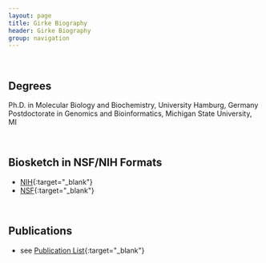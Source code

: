 ```yaml
---
layout: page
title: Girke Biography
header: Girke Biography
group: navigation
---
```

<br/>

## Degrees  

Ph.D. in Molecular Biology and Biochemistry, University Hamburg, Germany  
Postdoctorate in Genomics and Bioinformatics, Michigan State University, MI  

<br/>

## Biosketch in NSF/NIH Formats

* [NIH](https://docs.google.com/document/d/1A3UwqyzVqVv_11cG0nQKDMUbZ-W2Qg0QLBITL66OuRM/edit?usp=sharing){:target="_blank"}
* [NSF](https://docs.google.com/document/d/17EQxWPAVNkBwgAFqkefRmy_Y3XRlyUMeicPegRDXqeo/edit?usp=sharing){:target="_blank"}

<br/>

## Publications

* see [Publication List]({{site.baseurl}}/pubs/){:target="_blank"}

